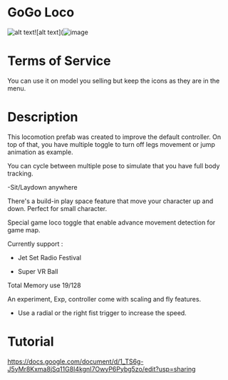 # GoGo Loco

![alt text](https://media.discordapp.net/attachments/974136857170419772/977669230549958656/icon_Go_Loco.png)![alt text](![image](https://user-images.githubusercontent.com/45869735/169668256-0c47e308-19e8-4dc1-9bb8-a6fbb374c151.png)


# Terms of Service

You can use it on model you selling but keep the icons as they are in the menu.

# Description

This locomotion prefab was created to improve the default controller. On top of that, you have multiple toggle to turn off legs movement or jump animation as example.

You can cycle between multiple pose to simulate that you have full body tracking.

-Sit/Laydown anywhere

There's a build-in play space feature that move your character up and down. Perfect for small character.

Special game loco toggle that enable advance movement detection for game map.

Currently support :

- Jet Set Radio Festival

- Super VR Ball

Total Memory use 19/128


An experiment, Exp, controller come with scaling and fly features.

- Use a radial or the right fist trigger to increase the speed.

# Tutorial 

https://docs.google.com/document/d/1_TS6g-J5yMr8Kxma8jSq11G8I4kgnI7OwyP6Pybg5zo/edit?usp=sharing
